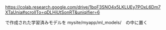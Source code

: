 https://colab.research.google.com/drive/1boF3SNO4x5LKLUEy7POxL6Dm7XTaUnia#scrollTo=qDLHiUtSonRT&uniqifier=6

で作成された学習済みモデルを mysite/myapp/ml_models/　の中に置く
